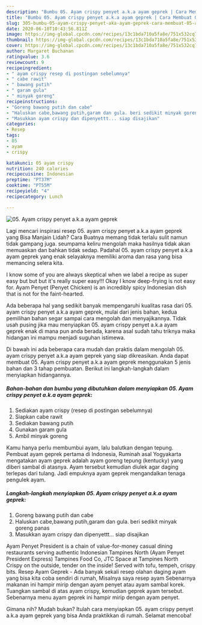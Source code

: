 ```yaml
---
description: "Bumbu 05. Ayam crispy penyet a.k.a ayam geprek | Cara Membuat 05. Ayam crispy penyet a.k.a ayam geprek Yang Enak dan Simpel"
title: "Bumbu 05. Ayam crispy penyet a.k.a ayam geprek | Cara Membuat 05. Ayam crispy penyet a.k.a ayam geprek Yang Enak dan Simpel"
slug: 305-bumbu-05-ayam-crispy-penyet-aka-ayam-geprek-cara-membuat-05-ayam-crispy-penyet-aka-ayam-geprek-yang-enak-dan-simpel
date: 2020-06-10T10:43:56.811Z
image: https://img-global.cpcdn.com/recipes/13c1bda710a5fa8e/751x532cq70/05-ayam-crispy-penyet-aka-ayam-geprek-foto-resep-utama.jpg
thumbnail: https://img-global.cpcdn.com/recipes/13c1bda710a5fa8e/751x532cq70/05-ayam-crispy-penyet-aka-ayam-geprek-foto-resep-utama.jpg
cover: https://img-global.cpcdn.com/recipes/13c1bda710a5fa8e/751x532cq70/05-ayam-crispy-penyet-aka-ayam-geprek-foto-resep-utama.jpg
author: Margaret Buchanan
ratingvalue: 3.6
reviewcount: 9
recipeingredient:
- " ayam crispy resep di postingan sebelumnya"
- " cabe rawit"
- " bawang putih"
- " garam gula"
- " minyak goreng"
recipeinstructions:
- "Goreng bawang putih dan cabe"
- "Haluskan cabe,bawang putih,garam dan gula. beri sedikit minyak goreng panas"
- "Masukkan ayam crispy dan dipenyettt... siap disajikan"
categories:
- Resep
tags:
- 05
- ayam
- crispy

katakunci: 05 ayam crispy 
nutrition: 240 calories
recipecuisine: Indonesian
preptime: "PT37M"
cooktime: "PT55M"
recipeyield: "4"
recipecategory: Lunch

---
```



![05. Ayam crispy penyet a.k.a ayam geprek](https://img-global.cpcdn.com/recipes/13c1bda710a5fa8e/751x532cq70/05-ayam-crispy-penyet-aka-ayam-geprek-foto-resep-utama.jpg)

Lagi mencari inspirasi resep 05. ayam crispy penyet a.k.a ayam geprek yang Bisa Manjain Lidah? Cara Buatnya memang tidak terlalu sulit namun tidak gampang juga. seumpama keliru mengolah maka hasilnya tidak akan memuaskan dan bahkan tidak sedap. Padahal 05. ayam crispy penyet a.k.a ayam geprek yang enak selayaknya memiliki aroma dan rasa yang bisa memancing selera kita.

I know some of you are always skeptical when we label a recipe as super easy but but but it&#39;s really super easy!!! Okay I know deep-frying is not easy for. Ayam Penyet (Penyet Chicken) is an incredibly spicy Indonesian dish that is not for the faint-hearted.

Ada beberapa hal yang sedikit banyak mempengaruhi kualitas rasa dari 05. ayam crispy penyet a.k.a ayam geprek, mulai dari jenis bahan, kedua pemilihan bahan segar sampai cara mengolah dan menyajikannya. Tidak usah pusing jika mau menyiapkan 05. ayam crispy penyet a.k.a ayam geprek enak di mana pun anda berada, karena asal sudah tahu triknya maka hidangan ini mampu menjadi suguhan istimewa.


Di bawah ini ada beberapa cara mudah dan praktis dalam mengolah 05. ayam crispy penyet a.k.a ayam geprek yang siap dikreasikan. Anda dapat membuat 05. Ayam crispy penyet a.k.a ayam geprek menggunakan 5 jenis bahan dan 3 tahap pembuatan. Berikut ini langkah-langkah dalam menyiapkan hidangannya.

<!--inarticleads1-->

##### Bahan-bahan dan bumbu yang dibutuhkan dalam menyiapkan 05. Ayam crispy penyet a.k.a ayam geprek:

1. Sediakan  ayam crispy (resep di postingan sebelumnya)
1. Siapkan  cabe rawit
1. Sediakan  bawang putih
1. Gunakan  garam gula
1. Ambil  minyak goreng


Kamu hanya perlu membumbui ayam, lalu balutkan dengan tepung. Pembuat ayam geprek pertama di Indonesia, Ruminah asal Yogyakarta mengatakan ayam geprek adalah ayam goreng tepung (kentucky) yang diberi sambal di atasnya. Ayam tersebut kemudian diulek agar daging terlepas dari tulang. Jadi empuknya ayam geprek mengandalkan tenaga pengulek ayam. 

<!--inarticleads2-->

##### Langkah-langkah menyiapkan 05. Ayam crispy penyet a.k.a ayam geprek:

1. Goreng bawang putih dan cabe
1. Haluskan cabe,bawang putih,garam dan gula. beri sedikit minyak goreng panas
1. Masukkan ayam crispy dan dipenyettt... siap disajikan


Ayam Penyet President is a chain of value-for-money casual dining restaurants serving authentic Indonesian Tampines North (Ayam Penyet President Express) Tampines Food Co, JTC Space at Tampines North Crispy on the outside, tender on the inside! Served with tofu, tempeh, crispy bits. Resep Ayam Geprek - Ada banyak sekali resep olahan daging ayam yang bisa kita coba sendiri di rumah, Misalnya saya resep ayam Sebenarnya makanan ini hampir mirip dengan ayam penyet atau ayam sambal korek. Tuangkan sambal di atas ayam crispy, kemudian geprek ayam tersebut. Sebenarnya menu ayam geprek ini hampir mirip dengan ayam penyet. 

Gimana nih? Mudah bukan? Itulah cara menyiapkan 05. ayam crispy penyet a.k.a ayam geprek yang bisa Anda praktikkan di rumah. Selamat mencoba!
